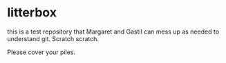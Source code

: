 litterbox
=========

this is a test repository that Margaret and Gastil can mess up as needed to understand git.
Scratch scratch.

Please cover your piles.
